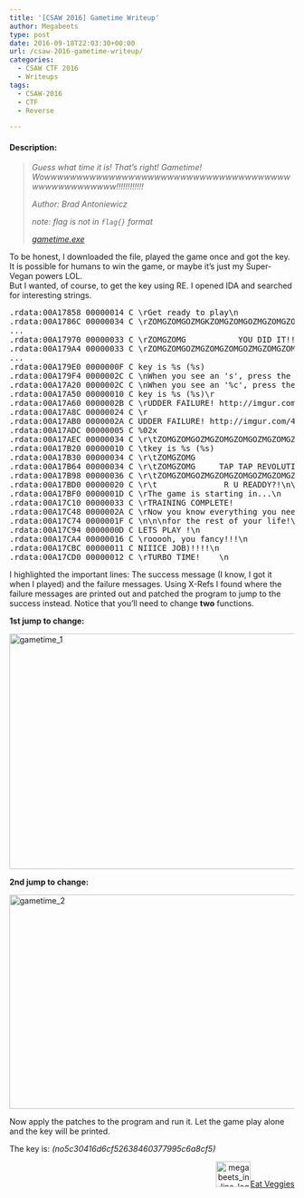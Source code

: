 ```yaml
---
title: '[CSAW 2016] Gametime Writeup'
author: Megabeets
type: post
date: 2016-09-18T22:03:30+00:00
url: /csaw-2016-gametime-writeup/
categories:
  - CSAW CTF 2016
  - Writeups
tags:
  - CSAW-2016
  - CTF
  - Reverse

---
```

#### **Description:**

> _Guess what time it is! That&#8217;s right! Gametime! Wowwwwwwwwwwwwwwwwwwwwwwwwwwwwwwwwwwwwwwwwwwwwwwwwwww!!!!!!!!!!!!_
> 
> _Author: Brad Antoniewicz_
> 
> _note: flag is not in `flag{}` format_
> 
> _<a class="chal-file" href="https://ctf.csaw.io/static/uploads/121e6daf97e57856de8183ba1e56e55b/gametime.exe" target="_blank">gametime.exe</a>_

<div class="chal-files">
</div>

<div class="chal-files">
  To be honest, I downloaded the file, played the game once and got the key. It is possible for humans to win the game, or maybe it&#8217;s just my Super-Vegan powers LOL.
</div>

<div class="chal-files">
  But I wanted, of course, to get the key using RE. I opened IDA and searched for interesting strings.
</div>

<div class="chal-files">
</div>

<div class="chal-files">
  <pre class="lang:asm mark:7,10,11,13 decode:true">.rdata:00A17858 00000014 C \rGet ready to play\n                                     
.rdata:00A1786C 00000034 C \rZOMGZOMGOZMGKZOMGZOMGOZMGZOMGZOMGOZMGZOMGZOMGOZMG\n     
...     
.rdata:00A17970 00000033 C \rZOMGZOMG           YOU DID IT!!!        ZOMGOZMG\n      
.rdata:00A179A4 00000033 C \rZOMGZOMGOZMGZOMGZOMGOZMGZOMGZOMGOZMGZOMGZOMGOZMG\n      
...                                              
.rdata:00A179E0 0000000F C key is %s (%s)                                            
.rdata:00A179F4 0000002C C \nWhen you see an 's', press the space bar\n\n            
.rdata:00A17A20 0000002C C \nWhen you see an '%c', press the '%c' key\n\n            
.rdata:00A17A50 00000010 C key is %s (%s)\r                                          
.rdata:00A17A60 0000002B C \rUDDER FAILURE! http://imgur.com/4Ajx21P \n              
.rdata:00A17A8C 00000024 C \r                                 \r                     
.rdata:00A17AB0 0000002A C UDDER FAILURE! http://imgur.com/4Ajx21P \n                
.rdata:00A17ADC 00000005 C %02x                                                      
.rdata:00A17AEC 00000034 C \r\tZOMGZOMGOZMGZOMGZOMGOZMGZOMGZOMGOZMGZOMGZOMGOZMG\n    
.rdata:00A17B20 00000010 C \tkey is %s (%s)                                          
.rdata:00A17B30 00000034 C \r\tZOMGZOMG                                ZOMGZOMG\n    
.rdata:00A17B64 00000034 C \r\tZOMGZOMG     TAP TAP REVOLUTION!!!!!!!  ZOMGZOMG\n    
.rdata:00A17B98 00000036 C \r\tZOMGZOMGOZMGZOMGZOMGOZMGZOMGZOMGOZMGZOMGZOMGOZMG\n\n\n
.rdata:00A17BD0 00000020 C \r\t              R U READDY?!\n\n\n                      
.rdata:00A17BF0 0000001D C \rThe game is starting in...\n                            
.rdata:00A17C10 00000033 C \rTRAINING COMPLETE!                              \n      
.rdata:00A17C48 0000002A C \rNow you know everything you need to know                
.rdata:00A17C74 0000001F C \n\n\nfor the rest of your life!\n                        
.rdata:00A17C94 0000000D C LETS PLAY !\n                                             
.rdata:00A17CA4 00000016 C \rooooh, you fancy!!!\n                                   
.rdata:00A17CBC 00000011 C NIIICE JOB)!!!!\n                                         
.rdata:00A17CD0 00000012 C \rTURBO TIME!    \n</pre>
  
  <p>
    I highlighted the important lines: The success message (I know, I got it when I played) and the failure messages. Using X-Refs I found where the failure messages are printed out and patched the program to jump to the success instead. Notice that you&#8217;ll need to change <strong>two</strong> functions.
  </p>
  
  <p>
    <strong>1st jump to change:</strong>
  </p>
  
  <p>
    <img data-attachment-id="429" data-permalink="https://www.megabeets.net/csaw-2016-gametime-writeup/gametime_1/#main" data-orig-file="http://www.megabeets.net/uploads/gametime_1.png" data-orig-size="840,416" data-comments-opened="1" data-image-meta="{&quot;aperture&quot;:&quot;0&quot;,&quot;credit&quot;:&quot;&quot;,&quot;camera&quot;:&quot;&quot;,&quot;caption&quot;:&quot;&quot;,&quot;created_timestamp&quot;:&quot;0&quot;,&quot;copyright&quot;:&quot;&quot;,&quot;focal_length&quot;:&quot;0&quot;,&quot;iso&quot;:&quot;0&quot;,&quot;shutter_speed&quot;:&quot;0&quot;,&quot;title&quot;:&quot;&quot;,&quot;orientation&quot;:&quot;0&quot;}" data-image-title="gametime_1" data-image-description="" data-image-caption="" data-medium-file="http://www.megabeets.net/uploads/gametime_1-300x149.png" data-large-file="http://www.megabeets.net/uploads/gametime_1.png" decoding="async" loading="lazy" class="wp-image-429 size-full aligncenter" src="http://www.megabeets.net/uploads/gametime_1.png" alt="gametime_1" width="840" height="416" srcset="https://www.megabeets.net/uploads/gametime_1.png 840w, https://www.megabeets.net/uploads/gametime_1-150x74.png 150w, https://www.megabeets.net/uploads/gametime_1-300x149.png 300w, https://www.megabeets.net/uploads/gametime_1-768x380.png 768w, https://www.megabeets.net/uploads/gametime_1-800x396.png 800w" sizes="(max-width: 840px) 100vw, 840px" />
  </p>
  
  <p>
    <strong>2nd jump to change:</strong>
  </p>
  
  <p>
    <img data-attachment-id="430" data-permalink="https://www.megabeets.net/csaw-2016-gametime-writeup/gametime_2/#main" data-orig-file="http://www.megabeets.net/uploads/gametime_2.png" data-orig-size="841,378" data-comments-opened="1" data-image-meta="{&quot;aperture&quot;:&quot;0&quot;,&quot;credit&quot;:&quot;&quot;,&quot;camera&quot;:&quot;&quot;,&quot;caption&quot;:&quot;&quot;,&quot;created_timestamp&quot;:&quot;0&quot;,&quot;copyright&quot;:&quot;&quot;,&quot;focal_length&quot;:&quot;0&quot;,&quot;iso&quot;:&quot;0&quot;,&quot;shutter_speed&quot;:&quot;0&quot;,&quot;title&quot;:&quot;&quot;,&quot;orientation&quot;:&quot;0&quot;}" data-image-title="gametime_2" data-image-description="" data-image-caption="" data-medium-file="http://www.megabeets.net/uploads/gametime_2-300x135.png" data-large-file="http://www.megabeets.net/uploads/gametime_2.png" decoding="async" loading="lazy" class="wp-image-430 size-full aligncenter" src="http://www.megabeets.net/uploads/gametime_2.png" alt="gametime_2" width="841" height="378" srcset="https://www.megabeets.net/uploads/gametime_2.png 841w, https://www.megabeets.net/uploads/gametime_2-150x67.png 150w, https://www.megabeets.net/uploads/gametime_2-300x135.png 300w, https://www.megabeets.net/uploads/gametime_2-768x345.png 768w, https://www.megabeets.net/uploads/gametime_2-800x360.png 800w" sizes="(max-width: 841px) 100vw, 841px" />
  </p>
</div>

Now apply the patches to the program and run it. Let the game play alone and the key will be printed.

The key is: _(no5c30416d6cf52638460377995c6a8cf5)_

<div class="nf-post-footer">
  <p style="text-align: right">
    <a href="https://www.megabeets.net/about.html#vegan"><img class="wp-image-149 alignnone" src="https://www.megabeets.net/uploads/megabeets_inline_logo.png" alt="megabeets_inline_logo" width="61" height="45" />Eat Veggies</a>
  </p>
</div>